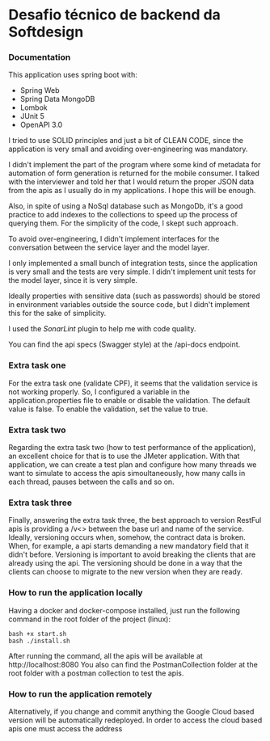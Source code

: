 # Desafio técnico de backend da Softdesign

### Documentation

This application uses spring boot with:
- Spring Web
- Spring Data MongoDB
- Lombok
- JUnit 5
- OpenAPI 3.0

I tried to use SOLID principles and just a bit of CLEAN CODE, since the application is very small and avoiding over-engineering was mandatory.

I didn't implement the part of the program where some kind of metadata for automation of form generation is returned for the mobile consumer. I talked with the interviewer and told her that I would return the proper JSON data from the apis as I usually do in my applications. I hope this will be enough.

Also, in spite of using a NoSql database such as MongoDb, it's a good practice to add indexes to the collections to speed up the process of querying them. For the simplicity of the code, I skept such approach.

To avoid over-engineering, I didn't implement interfaces for the conversation between the service layer and the model layer.

I only implemented a small bunch of integration tests, since the application is very small and the tests are very simple. I didn't implement unit tests for the model layer, since it is very simple.

Ideally properties with sensitive data (such as passwords) should be stored in environment variables outside the source code, but I didn't implement this for the sake of simplicity.

I used the *SonarLint* plugin to help me with code quality.

You can find the api specs (Swagger style) at the /api-docs endpoint.

### Extra task one
For the extra task one (validate CPF), it seems that the validation service is not working properly. So, I configured a variable in the application.properties file to enable or disable the validation. The default value is false. To enable the validation, set the value to true.

### Extra task two
Regarding the extra task two (how to test performance of the application), an excellent choice for that is to use the JMeter application. With that application, we can create a test plan and configure how many threads we want to simulate to access the apis simoultaneously, how many calls in each thread, pauses between the calls and so on.

### Extra task three
Finally, answering the extra task three, the best approach to version RestFul apis is providing a /v<<n>> between the base url and name of the service. Ideally, versioning occurs when, somehow, the contract data is broken. When, for example, a api starts demanding a new mandatory field that it didn't before. Versioning is important to avoid breaking the clients that are already using the api. The versioning should be done in a way that the clients can choose to migrate to the new version when they are ready. 

### How to run the application locally
Having a docker and docker-compose installed, just run the following command in the root folder of the project (linux):

```
bash +x start.sh
bash ./install.sh
```

After running the command, all the apis will be available at http://localhost:8080
You also can find the PostmanCollection folder at the root folder with a postman collection to test the apis.

### How to run the application remotely
Alternatively, if you change and commit anything the Google Cloud based version will be automatically redeployed.
In order to access the cloud based apis one must access the address
